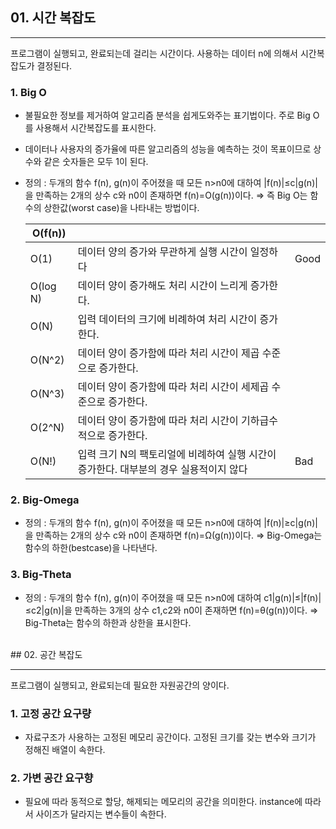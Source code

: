 
## 01. 시간 복잡도

---

프로그램이 실행되고, 완료되는데 걸리는 시간이다. 사용하는 데이터 n에 의해서 시간복잡도가 결정된다.

### 1. Big O

- 불필요한 정보를 제거하여 알고리즘 분석을 쉽게도와주는 표기법이다. 주로 Big O를 사용해서 시간복잡도를 표시한다.
    
- 데이터나 사용자의 증가율에 따른 알고리즘의 성능을 예측하는 것이 목표이므로 상수와 같은 숫자들은 모두 1이 된다.
    
- 정의 : 두개의 함수 f(n), g(n)이 주어졌을 때 모든 n>n0에 대하여 |f(n)|≤c|g(n)|을 만족하는 2개의 상수 c와 n0이 존재하면 f(n)=O(g(n))이다. ⇒ 즉 Big O는 함수의 상한값(worst case)을 나타내는 방법이다.
    
    |O(f(n))|||
    |---|---|---|
    |O(1)|데이터 양의 증가와 무관하게 실행 시간이 일정하다|Good|
    |O(log N)|데이터 양이 증가해도 처리 시간이 느리게 증가한다.||
    |O(N)|입력 데이터의 크기에 비례하여 처리 시간이 증가한다.||
    |O(N^2)|데이터 양이 증가함에 따라 처리 시간이 제곱 수준으로 증가한다.||
    |O(N^3)|데이터 양이 증가함에 따라 처리 시간이 세제곱 수준으로 증가한다.||
    |O(2^N)|데이터 양이 증가함에 따라 처리 시간이 기하급수적으로 증가한다.||
    |O(N!)|입력 크기 N의 팩토리얼에 비례하여 실행 시간이 증가한다. 대부분의 경우 실용적이지 않다|Bad|
    

### 2. **Big-Omega**

- 정의 : 두개의 함수 f(n), g(n)이 주어졌을 때 모든 n>n0에 대하여 |f(n)|≥c|g(n)|을 만족하는 2개의 상수 c와 n0이 존재하면 f(n)=Ω(g(n))이다. ⇒ Big-Omega는 함수의 하한(bestcase)을 나타낸다.

### 3. **Big-Theta**

- 정의 : 두개의 함수 f(n), g(n)이 주어졌을 때 모든 n>n0에 대하여 c1|g(n)|≤|f(n)|≤c2|g(n)|을 만족하는 3개의 상수 c1,c2와 n0이 존재하면 f(n)=θ(g(n))이다. ⇒ Big-Theta는 함수의 하한과 상한을 표시한다.

<br>
## 02. 공간 복잡도

---

프로그램이 실행되고, 완료되는데 필요한 자원공간의 양이다.

### 1. 고정 공간 요구량

- 자료구조가 사용하는 고정된 메모리 공간이다. 고정된 크기를 갖는 변수와 크기가 정해진 배열이 속한다.

### 2. 가변 공간 요구향

- 필요에 따라 동적으로 할당, 해제되는 메모리의 공간을 의미한다. instance에 따라서 사이즈가 달라지는 변수들이 속한다.
